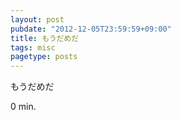 ```yaml
---
layout: post
pubdate: "2012-12-05T23:59:59+09:00"
title: もうだめだ
tags: misc
pagetype: posts
---
```

もうだめだ

0 min.
